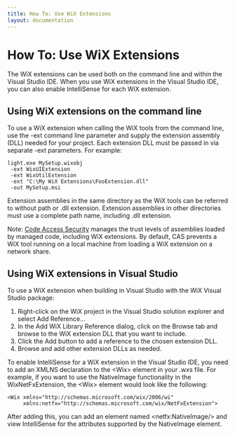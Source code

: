 ```yaml
---
title: How To: Use WiX Extensions
layout: documentation
---
```

# How To: Use WiX Extensions

The WiX extensions can be used both on the command line and within the Visual Studio IDE. When you use WiX extensions in the Visual Studio IDE, you can also enable IntelliSense for each WiX extension.

## Using WiX extensions on the command line

To use a WiX extension when calling the WiX tools from the command line, use the -ext command line parameter and supply the extension assembly (DLL) needed for your project. Each extension DLL must be passed in via separate -ext parameters. For example:

    light.exe MySetup.wixobj
     -ext WixUIExtension
     -ext WixUtilExtension
     -ext "C:\My WiX Extensions\FooExtension.dll"
     -out MySetup.msi

Extension assemblies in the same directory as the WiX tools can be referred to without path or .dll extension. Extension assemblies in other directories must use a complete path name, including .dll extension.

Note: <a href="http://msdn.microsoft.com/library/930b76w0.aspx" target="_blank">Code Access Security</a> manages the trust levels of assemblies loaded by managed code, including WiX extensions. By default, CAS prevents a WiX tool running on a local machine from loading a WiX extension on a network share.

## Using WiX extensions in Visual Studio

To use a WiX extension when building in Visual Studio with the WiX Visual Studio package:

1. Right-click on the WiX project in the Visual Studio solution explorer and select Add Reference...
1. In the Add WiX Library Reference dialog, click on the Browse tab and browse to the WiX extension DLL that you want to include.
1. Click the Add button to add a reference to the chosen extension DLL.
1. Browse and add other extension DLLs as needed.

To enable IntelliSense for a WiX extension in the Visual Studio IDE, you need to add an XMLNS declaration to the &lt;Wix&gt; element in your .wxs file. For example, if you want to use the NativeImage functionality in the WixNetFxExtension, the &lt;Wix&gt; element would look like the following:

    <Wix xmlns="http://schemas.microsoft.com/wix/2006/wi"
         xmlns:netfx="http://schemas.microsoft.com/wix/NetFxExtension">

After adding this, you can add an element named &lt;netfx:NativeImage/&gt; and view IntelliSense for the attributes supported by the NativeImage element.
